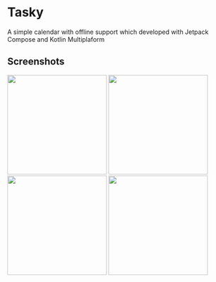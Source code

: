 # Tasky

A simple calendar with offline support which developed with Jetpack Compose and Kotlin Multiplaform

## Screenshots

<img src="https://github.com/user-attachments/assets/c1cc5c1a-d6cf-402a-afc9-03d0ba2c2168" width="225">
<img src="https://github.com/user-attachments/assets/c346dc4f-ba3b-4c78-8ec9-dd86f6ad7b2e" width="225">
<img src="https://github.com/user-attachments/assets/fe21eadf-6ef8-4e45-9b64-218461e7fac0" width="225">
<img src="https://github.com/user-attachments/assets/8d69ff82-837e-4aaa-8811-c0cb9a4d2bcb" width="225">
